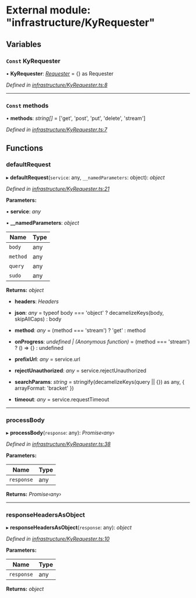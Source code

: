# External module: "infrastructure/KyRequester"

## Variables

### `Const` KyRequester

• **KyRequester**: *[Requester](../interfaces/_infrastructure_index_.requester.md)* =  {} as Requester

*Defined in [infrastructure/KyRequester.ts:8](https://github.com/arsdehnel/node-gitlab/blob/c2ee9bb/src/infrastructure/KyRequester.ts#L8)*

___

### `Const` methods

• **methods**: *string[]* =  ['get', 'post', 'put', 'delete', 'stream']

*Defined in [infrastructure/KyRequester.ts:7](https://github.com/arsdehnel/node-gitlab/blob/c2ee9bb/src/infrastructure/KyRequester.ts#L7)*

## Functions

###  defaultRequest

▸ **defaultRequest**(`service`: any, `__namedParameters`: object): *object*

*Defined in [infrastructure/KyRequester.ts:21](https://github.com/arsdehnel/node-gitlab/blob/c2ee9bb/src/infrastructure/KyRequester.ts#L21)*

**Parameters:**

▪ **service**: *any*

▪ **__namedParameters**: *object*

Name | Type |
------ | ------ |
`body` | any |
`method` | any |
`query` | any |
`sudo` | any |

**Returns:** *object*

* **headers**: *Headers*

* **json**: *any* =  typeof body === 'object' ? decamelizeKeys(body, skipAllCaps) : body

* **method**: *any* =  (method === 'stream') ? 'get' : method

* **onProgress**: *undefined | (Anonymous function)* =  (method === 'stream') ? () => {} : undefined

* **prefixUrl**: *any* =  service.url

* **rejectUnauthorized**: *any* =  service.rejectUnauthorized

* **searchParams**: *string* =  stringify(decamelizeKeys(query || {}) as any, { arrayFormat: 'bracket' })

* **timeout**: *any* =  service.requestTimeout

___

###  processBody

▸ **processBody**(`response`: any): *Promise‹any›*

*Defined in [infrastructure/KyRequester.ts:38](https://github.com/arsdehnel/node-gitlab/blob/c2ee9bb/src/infrastructure/KyRequester.ts#L38)*

**Parameters:**

Name | Type |
------ | ------ |
`response` | any |

**Returns:** *Promise‹any›*

___

###  responseHeadersAsObject

▸ **responseHeadersAsObject**(`response`: any): *object*

*Defined in [infrastructure/KyRequester.ts:10](https://github.com/arsdehnel/node-gitlab/blob/c2ee9bb/src/infrastructure/KyRequester.ts#L10)*

**Parameters:**

Name | Type |
------ | ------ |
`response` | any |

**Returns:** *object*
